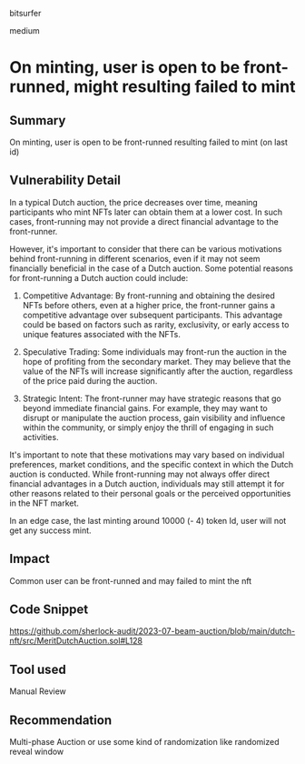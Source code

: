 bitsurfer

medium

# On minting, user is open to be front-runned, might resulting failed to mint

## Summary

On minting, user is open to be front-runned resulting failed to mint (on last id)

## Vulnerability Detail

In a typical Dutch auction, the price decreases over time, meaning participants who mint NFTs later can obtain them at a lower cost. In such cases, front-running may not provide a direct financial advantage to the front-runner.

However, it's important to consider that there can be various motivations behind front-running in different scenarios, even if it may not seem financially beneficial in the case of a Dutch auction. Some potential reasons for front-running a Dutch auction could include:

1. Competitive Advantage: By front-running and obtaining the desired NFTs before others, even at a higher price, the front-runner gains a competitive advantage over subsequent participants. This advantage could be based on factors such as rarity, exclusivity, or early access to unique features associated with the NFTs.

2. Speculative Trading: Some individuals may front-run the auction in the hope of profiting from the secondary market. They may believe that the value of the NFTs will increase significantly after the auction, regardless of the price paid during the auction.

3. Strategic Intent: The front-runner may have strategic reasons that go beyond immediate financial gains. For example, they may want to disrupt or manipulate the auction process, gain visibility and influence within the community, or simply enjoy the thrill of engaging in such activities.

It's important to note that these motivations may vary based on individual preferences, market conditions, and the specific context in which the Dutch auction is conducted. While front-running may not always offer direct financial advantages in a Dutch auction, individuals may still attempt it for other reasons related to their personal goals or the perceived opportunities in the NFT market.

In an edge case, the last minting around 10000 (- 4) token Id, user will not get any success mint.

## Impact

Common user can be front-runned and may failed to mint the nft

## Code Snippet

https://github.com/sherlock-audit/2023-07-beam-auction/blob/main/dutch-nft/src/MeritDutchAuction.sol#L128

## Tool used

Manual Review

## Recommendation

Multi-phase Auction or use some kind of randomization like randomized reveal window
